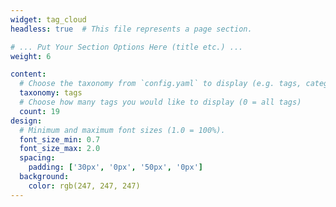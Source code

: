 ```yaml
---
widget: tag_cloud
headless: true  # This file represents a page section.

# ... Put Your Section Options Here (title etc.) ...
weight: 6

content:
  # Choose the taxonomy from `config.yaml` to display (e.g. tags, categories)
  taxonomy: tags
  # Choose how many tags you would like to display (0 = all tags)
  count: 19
design:
  # Minimum and maximum font sizes (1.0 = 100%).
  font_size_min: 0.7
  font_size_max: 2.0
  spacing:
    padding: ['30px', '0px', '50px', '0px']  
  background:
    color: rgb(247, 247, 247)
---
```

